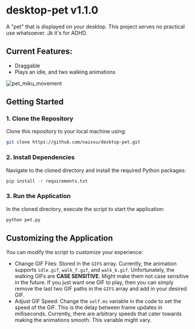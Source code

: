 # desktop-pet v1.1.0
A "pet" that is displayed on your desktop. This project serves no practical use whatsoever. Jk it's for ADHD.

## Current Features:
- Draggable
- Plays an idle, and two walking animations

![pet_miku_movement](https://github.com/user-attachments/assets/41830fc7-8c34-42ba-bfa6-f2bc7adec193)


## Getting Started

### 1. Clone the Repository

Clone this repository to your local machine using:

```bash
git clone https://github.com/naixsu/desktop-pet.git
```

### 2. Install Dependencies

Navigate to the cloned directory and install the required Python packages:


```bash
pip install -r requirements.txt
```

### 3. Run the Application

In the cloned directory, execute the script to start the application:

```bash
python pet.py
```

## Customizing the Application

You can modify the script to customize your experience:

- Change GIF Files: Stored in the `GIFS` array. Currently, the animation supports `idle.gif`, `walk_f.gif`, and `walk_b.gif`. Unfortunately, the walking GIFs are **CASE SENSITIVE**. Might make them not case sensitive in the future. If you just want one GIF to play, then you can simply remove the last two GIF paths in the `GIFS` array and add in your desired GIF.
- Adjust GIF Speed: Change the `self.ms` variable in the code to set the speed of the GIF. This is the delay between frame updates in milliseconds. Currently, there are arbitrary speeds that cater towards making the animations smooth. This variable might vary.
